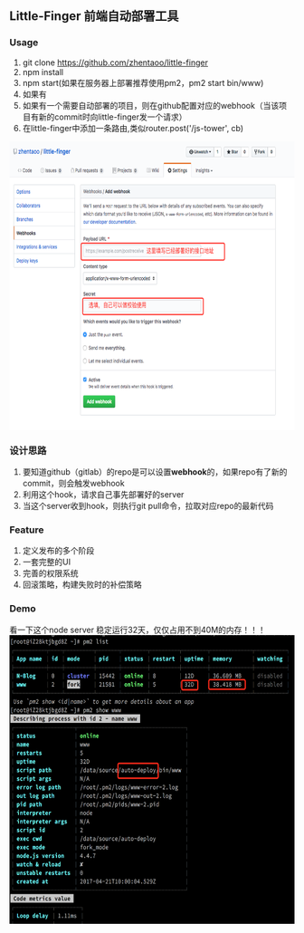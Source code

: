 ## Little-Finger 前端自动部署工具

### Usage
1. git clone https://github.com/zhentaoo/little-finger
2. npm install
3. npm start(如果在服务器上部署推荐使用pm2，pm2 start bin/www)
4. 如果有
5. 如果有一个需要自动部署的项目，则在github配置对应的webhook（当该项目有新的commit时向little-finger发一个请求）
6. 在little-finger中添加一条路由,类似router.post('/js-tower', cb)
<img src="./doc/webhook.png" width = "650" height = "510" align=center />

### 设计思路
1. 要知道github（gitlab）的repo是可以设置**webhook**的，如果repo有了新的commit，则会触发webhook
2. 利用这个hook，请求自己事先部署好的server
3. 当这个server收到hook，则执行git pull命令，拉取对应repo的最新代码

### Feature
1. 定义发布的多个阶段
2. 一套完整的UI
3. 完善的权限系统
4. 回滚策略，构建失败时的补偿策略

### Demo
看一下这个node server 稳定运行32天，仅仅占用不到40M的内存！！！
<img src="./doc/auto-deploy.png" width = "650" height = "510" align=center />
